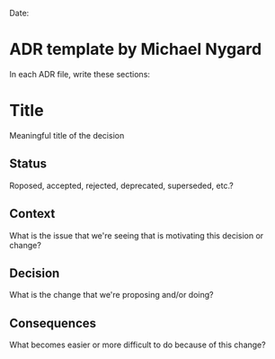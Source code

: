 Date:

# ADR template by Michael Nygard

In each ADR file, write these sections:

# Title
Meaningful title of the decision  

## Status

Roposed, accepted, rejected, deprecated, superseded, etc.?

## Context

What is the issue that we're seeing that is motivating this decision or change?

## Decision

What is the change that we're proposing and/or doing?

## Consequences

What becomes easier or more difficult to do because of this change?